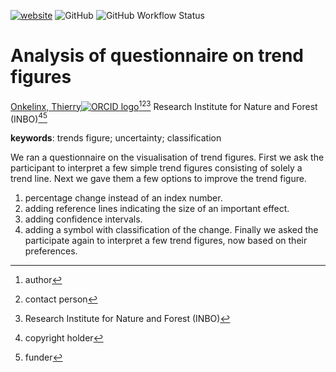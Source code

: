 <!-- badges: start -->
[![website](https://img.shields.io/badge/website-https://github.com/inbo/figquest-report-c04384)](https://github.com/inbo/figquest-report)
![GitHub](https://img.shields.io/github/license/inbo/inbomd_examples)
![GitHub Workflow Status](https://img.shields.io/github/workflow/status/inbo/figquest-report/check-project)
<!-- badges: end -->

# Analysis of questionnaire on trend figures

[Onkelinx, Thierry![ORCID logo](https://info.orcid.org/wp-content/uploads/2019/11/orcid_16x16.png)](https://orcid.org/0000-0001-8804-4216)[^aut][^cre][^inbo.be]
Research Institute for Nature and Forest (INBO)[^cph][^fnd]

[^cph]: copyright holder
[^fnd]: funder
[^aut]: author
[^cre]: contact person
[^inbo.be]: Research Institute for Nature and Forest (INBO)

**keywords**: trends figure; uncertainty; classification

<!-- community: inbo -->

<!-- description: start -->
We ran a questionnaire on the visualisation of trend figures.
First we ask the participant to interpret a few simple trend figures consisting of solely a trend line.
Next we gave them a few options to improve the trend figure.
1) percentage change instead of an index number.
2) adding reference lines indicating the size of an important effect.
3) adding confidence intervals.
4) adding a symbol with classification of the change.
Finally we asked the participate again to interpret a few trend figures, now based on their preferences.
<!-- description: end -->
